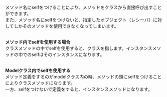 メソッド名にselfをつけることにより、メソッドをクラスから直接呼び出すことができます。  
また、メソッド名にselfをつけないと、指定したオブジェクト（レシーバ）に対してしかそのメソッドを使用できなくなってしまいます。  
<br />  

**メソッド内でselfを使用する場合**  
クラスメソッドの中でselfを使用すると、クラスを指します。インスタンスメソッドの中でのselfはそのインスタンスになります。  
<br />

**Modelクラス内でselfを使用する**  
メソッド定義をするのがmodelクラス内の時、メソッドの頭にselfをつけることによりクラスメソッドになります。  
一方、selfをつけないで定義をすると、インスタンスメソッドになります。
